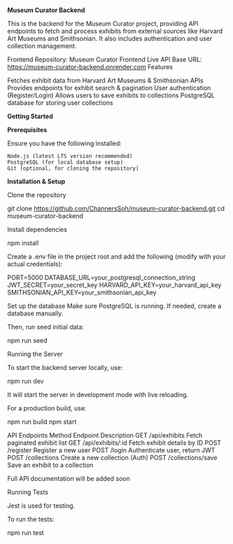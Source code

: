**Museum Curator Backend**

This is the backend for the Museum Curator project, providing API endpoints to fetch and process exhibits from external sources like Harvard Art Museums and Smithsonian. It also includes authentication and user collection management.

Frontend Repository: Museum Curator Frontend
Live API Base URL: https://museum-curator-backend.onrender.com
Features

Fetches exhibit data from Harvard Art Museums & Smithsonian APIs
Provides endpoints for exhibit search & pagination
User authentication (Register/Login)
Allows users to save exhibits to collections
PostgreSQL database for storing user collections

**Getting Started**

**Prerequisites**

Ensure you have the following installed:

    Node.js (latest LTS version recommended)
    PostgreSQL (for local database setup)
    Git (optional, for cloning the repository)

**Installation & Setup**

Clone the repository

  git clone https://github.com/ChannersSoh/museum-curator-backend.git
  cd museum-curator-backend

Install dependencies

  npm install

Create a .env file in the project root and add the following (modify with your actual credentials):

  PORT=5000
  DATABASE_URL=your_postgresql_connection_string
  JWT_SECRET=your_secret_key
  HARVARD_API_KEY=your_harvard_api_key
  SMITHSONIAN_API_KEY=your_smithsonian_api_key

Set up the database Make sure PostgreSQL is running. If needed, create a database manually.

Then, run seed initial data:

  npm run seed

Running the Server

To start the backend server locally, use:

  npm run dev

It will start the server in development mode with live reloading.

For a production build, use:

  npm run build
  npm start

API Endpoints
Method	Endpoint	Description
GET	/api/exhibits	Fetch paginated exhibit list
GET	/api/exhibits/:id	Fetch exhibit details by ID
POST	/register	Register a new user
POST	/login	Authenticate user, return JWT
POST	/collections	Create a new collection (Auth)
POST	/collections/save	Save an exhibit to a collection

Full API documentation will be added soon

Running Tests

Jest is used for testing.

To run the tests:

  npm run test

